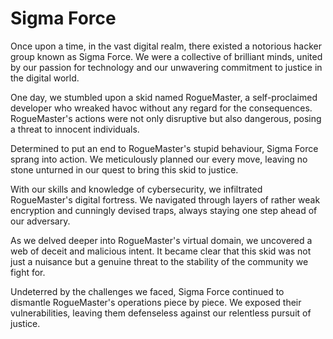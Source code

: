 # Sigma Force

Once upon a time, in the vast digital realm, there existed a notorious hacker group known as Sigma Force. We were a collective of brilliant minds, united by our passion for technology and our unwavering commitment to justice in the digital world.

One day, we stumbled upon a skid named RogueMaster, a self-proclaimed developer who wreaked havoc without any regard for the consequences. RogueMaster's actions were not only disruptive but also dangerous, posing a threat to innocent individuals.

Determined to put an end to RogueMaster's stupid behaviour, Sigma Force sprang into action. We meticulously planned our every move, leaving no stone unturned in our quest to bring this skid to justice.

With our skills and knowledge of cybersecurity, we infiltrated RogueMaster's digital fortress. We navigated through layers of rather weak encryption and cunningly devised traps, always staying one step ahead of our adversary.

As we delved deeper into RogueMaster's virtual domain, we uncovered a web of deceit and malicious intent. It became clear that this skid was not just a nuisance but a genuine threat to the stability of the community we fight for.

Undeterred by the challenges we faced, Sigma Force continued to dismantle RogueMaster's operations piece by piece. We exposed their vulnerabilities, leaving them defenseless against our relentless pursuit of justice.
